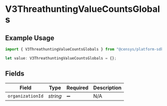 # V3ThreathuntingValueCountsGlobals

## Example Usage

```typescript
import { V3ThreathuntingValueCountsGlobals } from "@censys/platform-sdk/models/operations";

let value: V3ThreathuntingValueCountsGlobals = {};
```

## Fields

| Field              | Type               | Required           | Description        |
| ------------------ | ------------------ | ------------------ | ------------------ |
| `organizationId`   | *string*           | :heavy_minus_sign: | N/A                |
